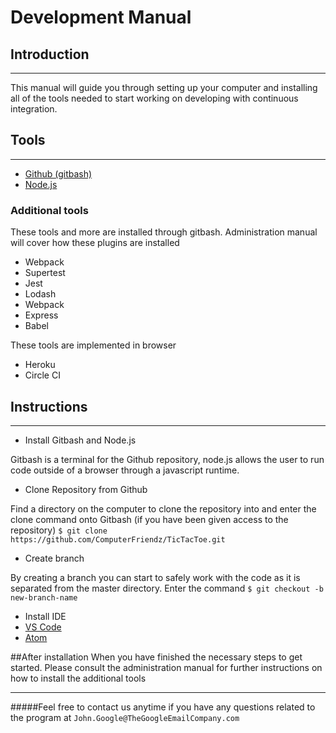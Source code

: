 # Development Manual

## Introduction
---
This manual will guide you through setting up your computer and installing all of the tools needed to start working on developing with continuous integration. 

## Tools
---
* [Github (gitbash)][git]
* [Node.js][node]

[git]: https://git-scm.com/downloads
[node]: https://nodejs.org/en/

### Additional tools
These tools and more are installed through gitbash. Administration manual will cover how these plugins are installed

* Webpack
* Supertest
* Jest
* Lodash
* Webpack 
* Express
* Babel

These tools are implemented in browser

* Heroku 
* Circle CI 

## Instructions 
---
* Install Gitbash and Node.js

Gitbash is a terminal for the Github repository, node.js allows the user to run code outside of a browser through a javascript runtime.

* Clone Repository from Github 

Find a directory on the computer to clone the repository into and enter the clone command onto Gitbash (if you have been given access to the repository)
`$ git clone https://github.com/ComputerFriendz/TicTacToe.git`

* Create branch 

By creating a branch you can start to safely work with the code as it is separated from the master directory. Enter the command `$ git checkout -b new-branch-name`

* Install IDE
 * [VS Code][IDE1] 
 * [Atom][IDE2]

[IDE1]: https://code.visualstudio.com/
[IDE2]: https://ide.atom.io/

##After installation
When you have finished the necessary steps to get started. Please consult the administration manual for further instructions on how to install the additional tools

---
#####Feel free to contact us anytime if you have any questions related to the program at `John.Google@TheGoogleEmailCompany.com`
